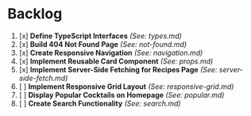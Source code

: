 # Backlog

1. [x] **Define TypeScript Interfaces** *(See: types.md)*
2. [x] **Build 404 Not Found Page** *(See: not-found.md)*
3. [x] **Create Responsive Navigation** *(See: navigation.md)*
4. [x] **Implement Reusable Card Component** *(See: props.md)*
5. [x] **Implement Server-Side Fetching for Recipes Page** *(See: server-side-fetch.md)*
6. [ ] **Implement Responsive Grid Layout** *(See: responsive-grid.md)*
7. [ ] **Display Popular Cocktails on Homepage** *(See: popular.md)*
8. [ ] **Create Search Functionality** *(See: search.md)*